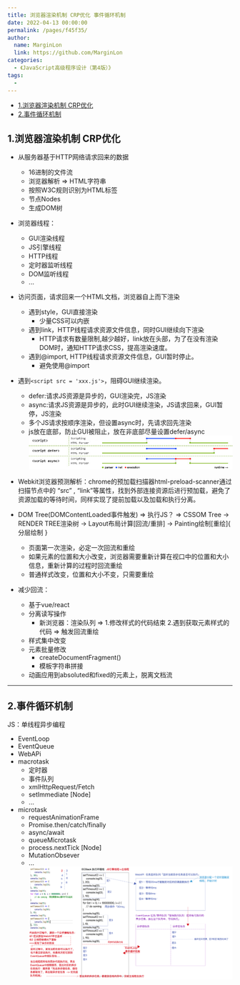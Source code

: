 ```yaml
---
title: 浏览器渲染机制 CRP优化 事件循环机制
date: 2022-04-13 00:00:00
permalink: /pages/f45f35/
author: 
  name: MarginLon
  link: https://github.com/MarginLon
categories: 
  - 《JavaScript高级程序设计（第4版）》
tags: 
  - 
---
```

- [1.浏览器渲染机制 CRP优化](#1浏览器渲染机制-crp优化)
- [2.事件循环机制](#2事件循环机制)

## 1.浏览器渲染机制 CRP优化

- 从服务器基于HTTP网络请求回来的数据
  - 16进制的文件流
  - 浏览器解析 => HTML字符串
  - 按照W3C规则识别为HTML标签
  - 节点Nodes
  - 生成DOM树

- 浏览器线程：
  - GUI渲染线程
  - JS引擎线程
  - HTTP线程
  - 定时器监听线程
  - DOM监听线程
  - ...

- 访问页面，请求回来一个HTML文档，浏览器自上而下渲染
  - 遇到style，GUI直接渲染
    - 少量CSS可以内嵌
  - 遇到link，HTTP线程请求资源文件信息，同时GUI继续向下渲染
    - HTTP请求有数量限制,越少越好，link放在头部，为了在没有渲染DOM时，通知HTTP请求CSS，提高渲染速度。
  - 遇到@import, HTTP线程请求资源文件信息，GUI暂时停止。
    - 避免使用@import
- 遇到```<script src = 'xxx.js'>```，阻碍GUI继续渲染。
  - defer:请求JS资源是异步的，GUI渲染完，JS渲染
  - async:请求JS资源是异步的，此时GUI继续渲染，JS请求回来，GUI暂停，JS渲染
  - 多个JS请求按顺序渲染，但设置async时，先请求回先渲染
  - js放在底部，防止GUI被阻止，放在非底部尽量设置defer/async
![defer和async](https://github.com/MarginLon/theImages/blob/master/async%20defer.png?raw=true)
- Webkit浏览器预测解析：chrome的预加载扫描器html-preload-scanner通过扫描节点中的 “src” , “link”等属性，找到外部连接资源后进行预加载，避免了资源加载的等待时间，同样实现了提前加载以及加载和执行分离。
  
- DOM Tree(DOMContentLoaded事件触发) => 执行JS？ => CSSOM Tree -> RENDER TREE渲染树 -> Layout布局计算[回流/重排] -> Painting绘制[重绘]{ 分层绘制 }
  - 页面第一次渲染，必定一次回流和重绘
  - 如果元素的位置和大小改变，浏览器需要重新计算在视口中的位置和大小信息，重新计算的过程时回流重绘
  - 普通样式改变，位置和大小不变，只需要重绘
- 减少回流：
  - 基于vue/react
  - 分离读写操作
    - 新浏览器：渲染队列 => 1.修改样式的代码结束 2.遇到获取元素样式的代码 => 触发回流重绘
  - 样式集中改变
  - 元素批量修改
    - createDocumentFragment()
    - 模板字符串拼接
  - 动画应用到absoluted和fixed的元素上，脱离文档流

---

## 2.事件循环机制

JS：单线程异步编程

- EventLoop
- EventQueue
- WebAPi
- macrotask
  - 定时器
  - 事件队列
  - xmlHttpRequest/Fetch
  - setImmediate [Node]
  - ...
- microtask
  - requestAnimationFrame
  - Promise.then/catch/finally
  - async/await
  - queueMicrotask
  - process.nextTick [Node]
  - MutationObsever
  - ...
![宏任务微任务](https://github.com/MarginLon/theImages/blob/master/%E5%BC%82%E6%AD%A5%E7%BA%BF%E7%A8%8B.png?raw=true)
